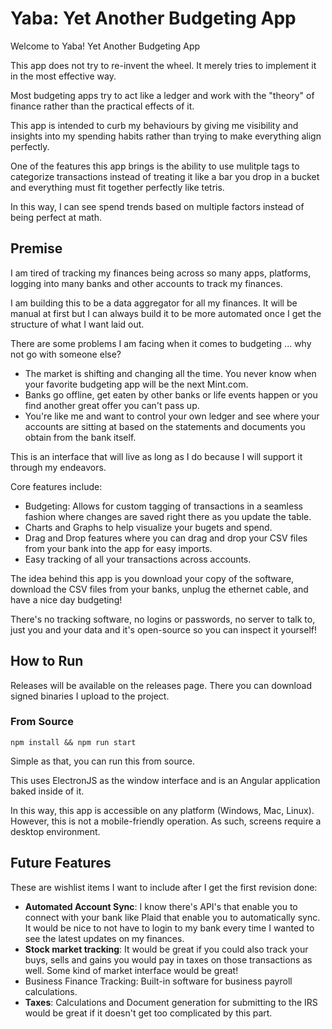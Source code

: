 # Yaba: Yet Another Budgeting App

Welcome to Yaba! Yet Another Budgeting App

This app does not try to re-invent the wheel. It merely tries to implement it in the most effective way.

Most budgeting apps try to act like a ledger and work with the "theory" of finance rather than the
practical effects of it.

This app is intended to curb my behaviours by giving me visibility and insights into my spending
habits rather than trying to make everything align perfectly.

One of the features this app brings is the ability to use mulitple tags to categorize transactions
instead of treating it like a bar you drop in a bucket and everything must fit together perfectly
like tetris.

In this way, I can see spend trends based on multiple factors instead of being perfect at math.

## Premise

I am tired of tracking my finances being across so many apps, platforms, logging into
many banks and other accounts to track my finances.

I am building this to be a data aggregator for all my finances. It will be manual at first
but I can always build it to be more automated once I get the structure of what I want laid out.

There are some problems I am facing when it comes to budgeting ... why not go with someone else?

- The market is shifting and changing all the time. You never know when your favorite budgeting
  app will be the next Mint.com.
- Banks go offline, get eaten by other banks or life events happen or you find another great offer
  you can't pass up.
- You're like me and want to control your own ledger and see where your accounts are sitting at
  based on the statements and documents you obtain from the bank itself.

This is an interface that will live as long as I do because I will support it through my
endeavors.

Core features include:

- Budgeting: Allows for custom tagging of transactions in a seamless fashion where changes are
  saved right there as you update the table.
- Charts and Graphs to help visualize your bugets and spend.
- Drag and Drop features where you can drag and drop your CSV files from your bank into the app
  for easy imports.
- Easy tracking of all your transactions across accounts.

The idea behind this app is you download your copy of the software, download the CSV files from
your banks, unplug the ethernet cable, and have a nice day budgeting!

There's no tracking software, no logins or passwords, no server to talk to, just you and your data
and it's open-source so you can inspect it yourself!

## How to Run

Releases will be available on the releases page. There you can download signed binaries I upload to
the project.

### From Source

    npm install && npm run start

Simple as that, you can run this from source.

This uses ElectronJS as the window interface and is an Angular application baked inside of it.

In this way, this app is accessible on any platform (Windows, Mac, Linux). However, this is not
a mobile-friendly operation. As such, screens require a desktop environment.

## Future Features

These are wishlist items I want to include after I get the first revision done:

- **Automated Account Sync**: I know there's API's that enable you to connect with your bank like Plaid
that enable you to automatically sync. It would be nice to not have to login to my bank every time I
wanted to see the latest updates on my finances.
- **Stock market tracking**: It would be great if you could also track your buys, sells and gains you
would pay in taxes on those transactions as well. Some kind of market interface would be great!
- Business Finance Tracking: Built-in software for business payroll calculations.
- **Taxes**: Calculations and Document generation for submitting to the IRS would be great if it doesn't
get too complicated by this part.

